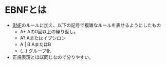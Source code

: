 # EBNFとは
* [BNF](./BNF.md)のルールに加え、以下の記号で複雑なルールを表せるようにしたもの
    * A*        Aの0回以上の繰り返し。
    * A?        Aまたはイプシロン
    * A | B     AまたはB
    * (...)     グループ化
* 正規表現とほぼ同じなので分りやすい。
